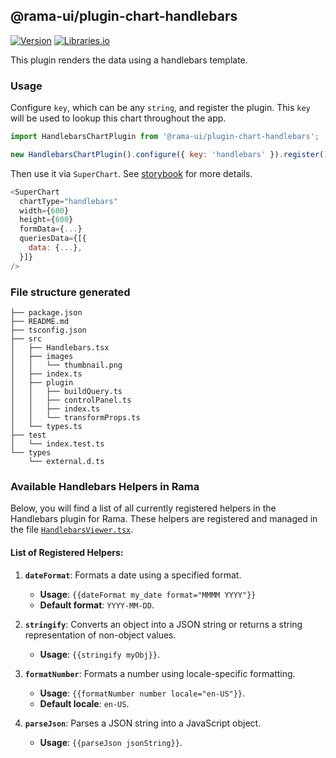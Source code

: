 <!--
Licensed to the Apache Software Foundation (ASF) under one
or more contributor license agreements.  See the NOTICE file
distributed with this work for additional information
regarding copyright ownership.  The ASF licenses this file
to you under the Apache License, Version 2.0 (the
"License"); you may not use this file except in compliance
with the License.  You may obtain a copy of the License at

  http://www.apache.org/licenses/LICENSE-2.0

Unless required by applicable law or agreed to in writing,
software distributed under the License is distributed on an
"AS IS" BASIS, WITHOUT WARRANTIES OR CONDITIONS OF ANY
KIND, either express or implied.  See the License for the
specific language governing permissions and limitations
under the License.
-->

## @rama-ui/plugin-chart-handlebars

[![Version](https://img.shields.io/npm/v/@rama-ui/plugin-chart-handlebars.svg?style=flat)](https://www.npmjs.com/package/@rama-ui/plugin-chart-handlebars)
[![Libraries.io](https://img.shields.io/librariesio/release/npm/%40rama-ui%2Fplugin-chart-handlebars?style=flat)](https://libraries.io/npm/@rama-ui%2Fplugin-chart-handlebars)

This plugin renders the data using a handlebars template.

### Usage

Configure `key`, which can be any `string`, and register the plugin. This `key` will be used to
lookup this chart throughout the app.

```js
import HandlebarsChartPlugin from '@rama-ui/plugin-chart-handlebars';

new HandlebarsChartPlugin().configure({ key: 'handlebars' }).register();
```

Then use it via `SuperChart`. See
[storybook](https://apache-rama.github.io/rama-ui/?selectedKind=plugin-chart-handlebars) for
more details.

```js
<SuperChart
  chartType="handlebars"
  width={600}
  height={600}
  formData={...}
  queriesData={[{
    data: {...},
  }]}
/>
```

### File structure generated

```
├── package.json
├── README.md
├── tsconfig.json
├── src
│   ├── Handlebars.tsx
│   ├── images
│   │   └── thumbnail.png
│   ├── index.ts
│   ├── plugin
│   │   ├── buildQuery.ts
│   │   ├── controlPanel.ts
│   │   ├── index.ts
│   │   └── transformProps.ts
│   └── types.ts
├── test
│   └── index.test.ts
└── types
    └── external.d.ts
```

### Available Handlebars Helpers in Rama

Below, you will find a list of all currently registered helpers in the Handlebars plugin for Rama. These helpers are registered and managed in the file [`HandlebarsViewer.tsx`](./path/to/HandlebarsViewer.tsx).

#### List of Registered Helpers:

1. **`dateFormat`**: Formats a date using a specified format.

   - **Usage**: `{{dateFormat my_date format="MMMM YYYY"}}`
   - **Default format**: `YYYY-MM-DD`.

2. **`stringify`**: Converts an object into a JSON string or returns a string representation of non-object values.

   - **Usage**: `{{stringify myObj}}`.

3. **`formatNumber`**: Formats a number using locale-specific formatting.

   - **Usage**: `{{formatNumber number locale="en-US"}}`.
   - **Default locale**: `en-US`.

4. **`parseJson`**: Parses a JSON string into a JavaScript object.
   - **Usage**: `{{parseJson jsonString}}`.
